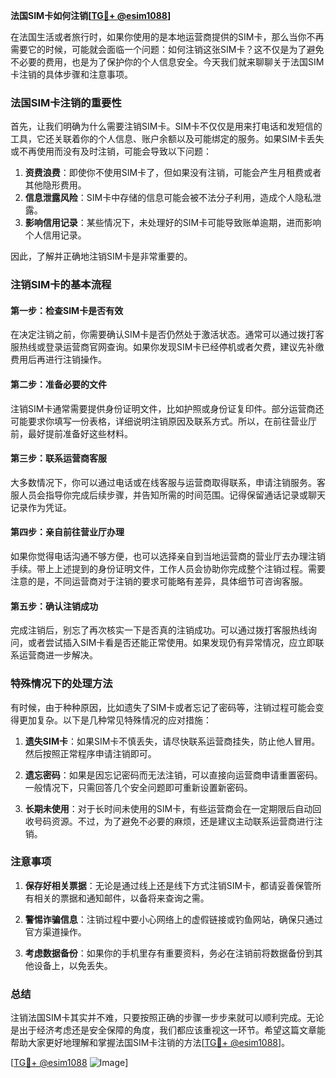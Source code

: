 **法国SIM卡如何注销[[TG💪+ @esim1088](https://t.me/s/esim1088)]**

在法国生活或者旅行时，如果你使用的是本地运营商提供的SIM卡，那么当你不再需要它的时候，可能就会面临一个问题：如何注销这张SIM卡？这不仅是为了避免不必要的费用，也是为了保护你的个人信息安全。今天我们就来聊聊关于法国SIM卡注销的具体步骤和注意事项。

### 法国SIM卡注销的重要性

首先，让我们明确为什么需要注销SIM卡。SIM卡不仅仅是用来打电话和发短信的工具，它还关联着你的个人信息、账户余额以及可能绑定的服务。如果SIM卡丢失或不再使用而没有及时注销，可能会导致以下问题：

1. **资费浪费**：即使你不使用SIM卡了，但如果没有注销，可能会产生月租费或者其他隐形费用。
2. **信息泄露风险**：SIM卡中存储的信息可能会被不法分子利用，造成个人隐私泄露。
3. **影响信用记录**：某些情况下，未处理好的SIM卡可能导致账单逾期，进而影响个人信用记录。

因此，了解并正确地注销SIM卡是非常重要的。

### 注销SIM卡的基本流程

#### 第一步：检查SIM卡是否有效
在决定注销之前，你需要确认SIM卡是否仍然处于激活状态。通常可以通过拨打客服热线或登录运营商官网查询。如果你发现SIM卡已经停机或者欠费，建议先补缴费用后再进行注销操作。

#### 第二步：准备必要的文件
注销SIM卡通常需要提供身份证明文件，比如护照或身份证复印件。部分运营商还可能要求你填写一份表格，详细说明注销原因及联系方式。所以，在前往营业厅前，最好提前准备好这些材料。

#### 第三步：联系运营商客服
大多数情况下，你可以通过电话或在线客服与运营商取得联系，申请注销服务。客服人员会指导你完成后续步骤，并告知所需的时间范围。记得保留通话记录或聊天记录作为凭证。

#### 第四步：亲自前往营业厅办理
如果你觉得电话沟通不够方便，也可以选择亲自到当地运营商的营业厅去办理注销手续。带上上述提到的身份证明文件，工作人员会协助你完成整个注销过程。需要注意的是，不同运营商对于注销的要求可能略有差异，具体细节可咨询客服。

#### 第五步：确认注销成功
完成注销后，别忘了再次核实一下是否真的注销成功。可以通过拨打客服热线询问，或者尝试插入SIM卡看是否还能正常使用。如果发现仍有异常情况，应立即联系运营商进一步解决。

### 特殊情况下的处理方法

有时候，由于种种原因，比如遗失了SIM卡或者忘记了密码等，注销过程可能会变得更加复杂。以下是几种常见特殊情况的应对措施：

1. **遗失SIM卡**：如果SIM卡不慎丢失，请尽快联系运营商挂失，防止他人冒用。然后按照正常程序申请注销即可。
   
2. **遗忘密码**：如果是因忘记密码而无法注销，可以直接向运营商申请重置密码。一般情况下，只需回答几个安全问题即可重新设置新密码。

3. **长期未使用**：对于长时间未使用的SIM卡，有些运营商会在一定期限后自动回收号码资源。不过，为了避免不必要的麻烦，还是建议主动联系运营商进行注销。

### 注意事项

1. **保存好相关票据**：无论是通过线上还是线下方式注销SIM卡，都请妥善保管所有相关的票据和通知邮件，以备将来查询之需。
   
2. **警惕诈骗信息**：注销过程中要小心网络上的虚假链接或钓鱼网站，确保只通过官方渠道操作。

3. **考虑数据备份**：如果你的手机里存有重要资料，务必在注销前将数据备份到其他设备上，以免丢失。

### 总结

注销法国SIM卡其实并不难，只要按照正确的步骤一步步来就可以顺利完成。无论是出于经济考虑还是安全保障的角度，我们都应该重视这一环节。希望这篇文章能帮助大家更好地理解和掌握法国SIM卡注销的方法[[TG💪+ @esim1088](https://t.me/s/esim1088)]。

[[TG💪+ @esim1088](https://t.me/s/esim1088) ![Image](https://i.postimg.cc/4NQfJmqS/Snipaste-2025-05-13-00-14-12.png)]